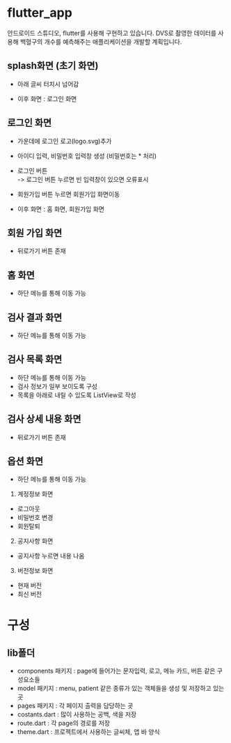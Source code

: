# flutter_app

안드로이드 스튜디오, flutter를 사용해 구현하고 있습니다.
DVS로 촬영한 데이터를 사용해 백혈구의 개수를 예측해주는 애플리케이션을 개발할 계획입니다.


## splash화면 (초기 화면)
- 아래 글씨 터치시 넘어감

- 이후 화면 : 로그인 화면    

## 로그인 화면
- 가운데에 로그인 로고(logo.svg)추가
- 아이디 입력, 비밀번호 입력창 생성 (비밀번호는 * 처리)
- 로그인 버튼    
-> 로그인 버튼 누르면 빈 입력창이 있으면 오류표시
- 회원가입 버튼 누르면 회원가입 화면이동

- 이후 화면 : 홈 화면, 회원가입 화면    

## 회원 가입 화면
- 뒤로가기 버튼 존재

## 홈 화면
- 하단 메뉴를 통해 이동 가능

## 검사 결과 화면
- 하단 메뉴를 통해 이동 가능

## 검사 목록 화면
- 하단 메뉴를 통해 이동 가능
- 검사 정보가 일부 보이도록 구성
- 목록을 아래로 내릴 수 있도록 ListView로 작성

## 검사 상세 내용 화면
- 뒤로가기 버튼 존재

## 옵션 화면
- 하단 메뉴를 통해 이동 가능

1. 계정정보 화면
  - 로그아웃
  - 비밀번호 변경
  - 회원탈퇴
  
2. 공지사항 화면
  - 공지사항 누르면 내용 나옴
  
3. 버전정보 화면
  - 현재 버전
  - 최신 버전

# 구성
## lib폴더
- components 패키지 : page에 들어가는 문자입력, 로고, 메뉴 카드, 버튼 같은 구성요소들
- model 패키지 : menu, patient 같은 종류가 있는 객체들을 생성 및 저장하고 있는 곳
- pages 패키지 : 각 페이지 출력을 담당하는 곳
- costants.dart : 많이 사용하는 공백, 색을 저장
- route.dart : 각 page의 경로를 저장
- theme.dart : 프로젝트에서 사용하는 글씨체, 앱 바 양식 
